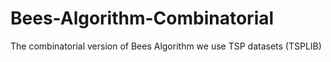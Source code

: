 # Bees-Algorithm-Combinatorial
The combinatorial version of Bees Algorithm
we use TSP datasets (TSPLIB)
